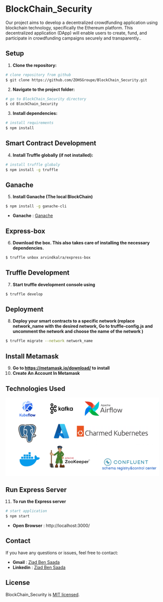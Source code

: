 # BlockChain_Security

Our project aims to develop a decentralized crowdfunding application using blockchain technology, specifically the Ethereum platform. This decentralized application (DApp) will enable users to create, fund, and participate in crowdfunding campaigns securely and transparently..

## Setup

1. **Clone the repository:**

```bash
# clone repository from github
$ git clone https://github.com/ZOHSGroupe/BlockChain_Security.git
```

2. **Navigate to the project folder:**
```bash
# go to BlockChain_Security directory
$ cd BlockChain_Security
```

3. **Install dependencies:**
```bash
# install requirements 
$ npm install
```

## Smart Contract Development
4. **Install Truffle globally (if not installed):**
```bash
# install truffle globaly 
$ npm install -g truffle
```
## Ganache
5. **Install Ganache (The local BlockChain)**
```bash
$ npm install -g ganache-cli
```
- **Ganache** : [Ganache]( https://trufflesuite.com/ganache)
## Express-box
6. **Download the box. This also takes care of installing the necessary dependencies.**
```bash
$ truffle unbox arvindkalra/express-box
```
      

## Truffle Development
7. **Start truffle development console using**
```bash
$ truffle develop
```
## Deployment
8. **Deploy your smart contracts to a specific network (replace network_name with the desired network, Go to truffle-config.js and uncomment the network and choose the name of the network )**
```bash
$ truffle migrate --network network_name
```
## Install Metamask
9. **Go to https://metamask.io/download/ to install**
10. **Create An Account In Metamask**

## Technologies Used
![thechnologies](https://github.com/ZOHSGroupe/ML-system-recommendation/blob/main/imgs/technologies.png)
## Run Express Server
11. **To run the Express server**
```bash
# start application
$ npm start
```
- **Open Browser** : http://localhost:3000/
   
## Contact
If you have any questions or issues, feel free to contact:

- **Gmail** : [Ziad Ben Saada](ziad.bensaada7@gmail.com)
- **Linkedin** : [Ziad Ben Saada](https://www.linkedin.com/in/ziad-ben-saada-850219226/)


## License

BlockChain_Security is [MIT licensed](LICENSE).
